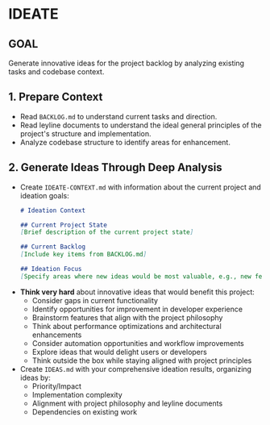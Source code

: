 # IDEATE

## GOAL
Generate innovative ideas for the project backlog by analyzing existing tasks and codebase context.

## 1. Prepare Context
- Read `BACKLOG.md` to understand current tasks and direction.
- Read leyline documents to understand the ideal general principles of the project's structure and implementation.
- Analyze codebase structure to identify areas for enhancement.

## 2. Generate Ideas Through Deep Analysis
- Create `IDEATE-CONTEXT.md` with information about the current project and ideation goals:
  ```markdown
  # Ideation Context

  ## Current Project State
  [Brief description of the current project state]

  ## Current Backlog
  [Include key items from BACKLOG.md]

  ## Ideation Focus
  [Specify areas where new ideas would be most valuable, e.g., new features, performance improvements, user experience]
  ```
- **Think very hard** about innovative ideas that would benefit this project:
  - Consider gaps in current functionality
  - Identify opportunities for improvement in developer experience
  - Brainstorm features that align with the project philosophy
  - Think about performance optimizations and architectural enhancements
  - Consider automation opportunities and workflow improvements
  - Explore ideas that would delight users or developers
  - Think outside the box while staying aligned with project principles
- Create `IDEAS.md` with your comprehensive ideation results, organizing ideas by:
  - Priority/Impact
  - Implementation complexity
  - Alignment with project philosophy and leyline documents
  - Dependencies on existing work
